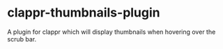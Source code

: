 # clappr-thumbnails-plugin
A plugin for clappr which will display thumbnails when hovering over the scrub bar.
